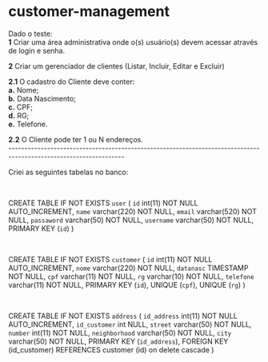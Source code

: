 # customer-management
Dado o teste: <br>
<strong>1</strong> Criar uma área administrativa onde o(s) usuário(s) devem acessar através de login e senha.<br>

<strong>2</strong> Criar um gerenciador de clientes (Listar, Incluir, Editar e Excluir)<br>

  <strong>2.1</strong> O cadastro do Cliente deve conter: <br>
    <strong>a.</strong> Nome; <br>
    <strong>b.</strong> Data Nascimento; <br>
    <strong>c.</strong> CPF; <br>
    <strong>d.</strong> RG; <br>
    <strong>e.</strong> Telefone. <br>
    
  <strong>2.2</strong> O Cliente pode ter 1 ou N endereços.<br>
------------------------------------------------------------------------------------------------------------------<br>

Criei as seguintes tabelas no banco:

<br>

CREATE TABLE IF NOT EXISTS `user` (
  `id` int(11) NOT NULL AUTO_INCREMENT,
  `name` varchar(220) NOT NULL,
  `email` varchar(520) NOT NULL,
  `passaword` varchar(50) NOT NULL,
  `username` varchar(50) NOT NULL,
  PRIMARY KEY (`id`)
)

<br>

CREATE TABLE IF NOT EXISTS `customer` ( 
  `id` int(11) NOT NULL AUTO_INCREMENT, 
  `nome` varchar(220) NOT NULL, 
  `datanasc` TIMESTAMP NOT NULL, 
  `cpf` varchar(11) NOT NULL, 
  `rg` varchar(10) NOT NULL, 
  `telefone` varchar(11) NOT NULL, 
  PRIMARY KEY (`id`),
  UNIQUE (`cpf`), 
  UNIQUE (`rg`) 
)

<br>

CREATE TABLE IF NOT EXISTS `address` ( 
  `id_address` int(11) NOT NULL AUTO_INCREMENT, 
  `id_customer` int NULL, 
  `street` varchar(50) NOT NULL, 
  `number` int(11) NOT NULL, 
  `neighborhood` varchar(50) NOT NULL, 
  `city` varchar(50) NOT NULL, 
  PRIMARY KEY (`id_address`), 
  FOREIGN KEY (id_customer) REFERENCES customer (id) on delete cascade 
)
